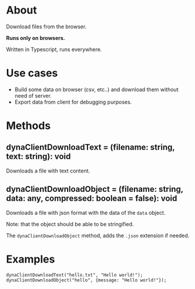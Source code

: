 # About

Download files from the browser.

**Runs only on browsers.**

Written in Typescript, runs everywhere.

# Use cases

- Build some data on browser (csv, etc..) and download them without need of server.
- Export data from client for debugging purposes.

# Methods

## dynaClientDownloadText = (filename: string, text: string): void

Downloads a file with text content.

## dynaClientDownloadObject = (filename: string, data: any, compressed: boolean = false): void

Downloads a file with json format with the data of the `data` object.

Note: that the object should be able to be stringified.

The `dynaClientDownloadObject` method, adds the `.json` extension if needed.

# Examples

```
dynaClientDownloadText("hello.txt", "Hello world!");
dynaClientDownloadObject("hello", {message: "Hello world!"});
```